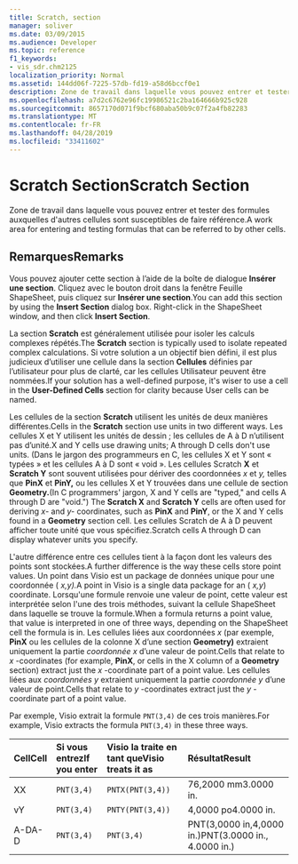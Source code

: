 ```yaml
---
title: Scratch, section
manager: soliver
ms.date: 03/09/2015
ms.audience: Developer
ms.topic: reference
f1_keywords:
- vis_sdr.chm2125
localization_priority: Normal
ms.assetid: 144dd06f-7225-57db-fd19-a58d6bccf0e1
description: Zone de travail dans laquelle vous pouvez entrer et tester des formules auxquelles d'autres cellules sont susceptibles de faire référence.
ms.openlocfilehash: a7d2c6762e96fc19986521c2ba164666b925c928
ms.sourcegitcommit: 8657170d071f9bcf680aba50b9c07f2a4fb82283
ms.translationtype: MT
ms.contentlocale: fr-FR
ms.lasthandoff: 04/28/2019
ms.locfileid: "33411602"
---
```

# <a name="scratch-section"></a><span data-ttu-id="cac3f-103">Scratch Section</span><span class="sxs-lookup"><span data-stu-id="cac3f-103">Scratch Section</span></span>

<span data-ttu-id="cac3f-104">Zone de travail dans laquelle vous pouvez entrer et tester des formules auxquelles d'autres cellules sont susceptibles de faire référence.</span><span class="sxs-lookup"><span data-stu-id="cac3f-104">A work area for entering and testing formulas that can be referred to by other cells.</span></span>
  
## <a name="remarks"></a><span data-ttu-id="cac3f-105">Remarques</span><span class="sxs-lookup"><span data-stu-id="cac3f-105">Remarks</span></span>

<span data-ttu-id="cac3f-p101">Vous pouvez ajouter cette section à l’aide de la boîte de dialogue **Insérer une section**. Cliquez avec le bouton droit dans la fenêtre Feuille ShapeSheet, puis cliquez sur **Insérer une section**.</span><span class="sxs-lookup"><span data-stu-id="cac3f-p101">You can add this section by using the **Insert Section** dialog box. Right-click in the ShapeSheet window, and then click **Insert Section**.</span></span>
  
<span data-ttu-id="cac3f-108">La section **Scratch** est généralement utilisée pour isoler les calculs complexes répétés.</span><span class="sxs-lookup"><span data-stu-id="cac3f-108">The **Scratch** section is typically used to isolate repeated complex calculations.</span></span> <span data-ttu-id="cac3f-109">Si votre solution a un objectif bien défini, il est plus judicieux d’utiliser une cellule dans la section **Cellules** définies par l’utilisateur pour plus de clarté, car les cellules Utilisateur peuvent être nommées.</span><span class="sxs-lookup"><span data-stu-id="cac3f-109">If your solution has a well-defined purpose, it's wiser to use a cell in the **User-Defined Cells** section for clarity because User cells can be named.</span></span> 
  
<span data-ttu-id="cac3f-110">Les cellules de la section **Scratch** utilisent les unités de deux manières différentes.</span><span class="sxs-lookup"><span data-stu-id="cac3f-110">Cells in the **Scratch** section use units in two different ways.</span></span> <span data-ttu-id="cac3f-111">Les cellules X et Y utilisent les unités de dessin ; les cellules de A à D n’utilisent pas d’unité.</span><span class="sxs-lookup"><span data-stu-id="cac3f-111">X and Y cells use drawing units; A through D cells don't use units.</span></span> <span data-ttu-id="cac3f-112">(Dans le jargon des programmeurs en C, les cellules X et Y sont « typées » et les cellules A à D sont « void ». Les cellules Scratch **X** et **Scratch Y** sont souvent utilisées pour dériver des coordonnées *x* et *y,* telles que **PinX** et **PinY,** ou les cellules X et Y trouvées dans une cellule de section **Geometry.**</span><span class="sxs-lookup"><span data-stu-id="cac3f-112">(In C programmers' jargon, X and Y cells are "typed," and cells A through D are "void.") The **Scratch X** and **Scratch Y** cells are often used for deriving  *x-*  and  *y-*  coordinates, such as **PinX** and **PinY**, or the X and Y cells found in a **Geometry** section cell.</span></span> <span data-ttu-id="cac3f-113">Les cellules Scratch de A à D peuvent afficher toute unité que vous spécifiez.</span><span class="sxs-lookup"><span data-stu-id="cac3f-113">Scratch cells A through D can display whatever units you specify.</span></span> 
  
<span data-ttu-id="cac3f-114">L'autre différence entre ces cellules tient à la façon dont les valeurs des points sont stockées.</span><span class="sxs-lookup"><span data-stu-id="cac3f-114">A further difference is the way these cells store point values.</span></span> <span data-ttu-id="cac3f-115">Un point dans Visio est un package de données unique pour une coordonnée ( *x,y).*</span><span class="sxs-lookup"><span data-stu-id="cac3f-115">A point in Visio is a single data package for an ( *x,y*) coordinate.</span></span> <span data-ttu-id="cac3f-116">Lorsqu'une formule renvoie une valeur de point, cette valeur est interprétée selon l'une des trois méthodes, suivant la cellule ShapeSheet dans laquelle se trouve la formule.</span><span class="sxs-lookup"><span data-stu-id="cac3f-116">When a formula returns a point value, that value is interpreted in one of three ways, depending on the ShapeSheet cell the formula is in.</span></span> <span data-ttu-id="cac3f-117">Les cellules liées aux coordonnées  *x*  (par exemple, **PinX** ou les cellules de la colonne X d’une section **Geometry)** extraient uniquement la partie  *coordonnée x*  d’une valeur de point.</span><span class="sxs-lookup"><span data-stu-id="cac3f-117">Cells that relate to  *x*  -coordinates (for example, **PinX**, or cells in the X column of a **Geometry** section) extract just the  *x*  -coordinate part of a point value.</span></span> <span data-ttu-id="cac3f-118">Les cellules liées aux  *coordonnées y*  extraient uniquement la partie  *coordonnée y*  d’une valeur de point.</span><span class="sxs-lookup"><span data-stu-id="cac3f-118">Cells that relate to  *y*  -coordinates extract just the  *y*  -coordinate part of a point value.</span></span> 
  
<span data-ttu-id="cac3f-119">Par exemple, Visio extrait la formule  `PNT(3,4)` de ces trois manières.</span><span class="sxs-lookup"><span data-stu-id="cac3f-119">For example, Visio extracts the formula  `PNT(3,4)` in these three ways.</span></span> 
  
|<span data-ttu-id="cac3f-120">**Cell**</span><span class="sxs-lookup"><span data-stu-id="cac3f-120">**Cell**</span></span>|<span data-ttu-id="cac3f-121">**Si vous entrez**</span><span class="sxs-lookup"><span data-stu-id="cac3f-121">**If you enter**</span></span>|<span data-ttu-id="cac3f-122">**Visio la traite en tant que**</span><span class="sxs-lookup"><span data-stu-id="cac3f-122">**Visio treats it as**</span></span>|<span data-ttu-id="cac3f-123">**Résultat**</span><span class="sxs-lookup"><span data-stu-id="cac3f-123">**Result**</span></span>|
|:-----|:-----|:-----|:-----|
| <span data-ttu-id="cac3f-124">X</span><span class="sxs-lookup"><span data-stu-id="cac3f-124">X</span></span>  <br/> | `PNT(3,4)` <br/> | `PNTX(PNT(3,4))` <br/> | <span data-ttu-id="cac3f-125">76,2000 mm</span><span class="sxs-lookup"><span data-stu-id="cac3f-125">3.0000 in.</span></span>  <br/> |
| <span data-ttu-id="cac3f-126">v</span><span class="sxs-lookup"><span data-stu-id="cac3f-126">Y</span></span>  <br/> | `PNT(3,4)` <br/> | `PNTY(PNT(3,4))` <br/> | <span data-ttu-id="cac3f-127">4,0000 po</span><span class="sxs-lookup"><span data-stu-id="cac3f-127">4.0000 in.</span></span>  <br/> |
| <span data-ttu-id="cac3f-128">A-D</span><span class="sxs-lookup"><span data-stu-id="cac3f-128">A-D</span></span>  <br/> | `PNT(3,4)` <br/> | `PNT(3,4)` <br/> | <span data-ttu-id="cac3f-129">PNT(3,0000 in,4,0000 in.)</span><span class="sxs-lookup"><span data-stu-id="cac3f-129">PNT(3.0000 in., 4.0000 in.)</span></span>  <br/> |
   

